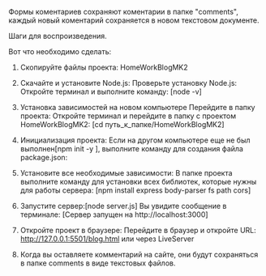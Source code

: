 Формы коментариев сохраняют коментарии в папке "comments", каждый новый коментарий сохраняется в новом текстовом документе.

Шаги для воспроизведения.

Вот что необходимо сделать:

1. Скопируйте файлы проекта: HomeWorkBlogMK2

2. Скачайте и установите Node.js:
    Проверьте установку Node.js:
    Откройте терминал и выполните команду: [node -v]

3. Установка зависимостей на новом компьютере
    Перейдите в папку проекта:
    Откройте терминал и перейдите в папку с проектом HomeWorkBlogMK2: [cd путь_к_папке/HomeWorkBlogMK2]

4. Инициализация проекта: 
    Если на другом компьютере еще не был выполнен[npm init -y ], выполните команду для создания файла package.json:

5. Установите все необходимые зависимости: В папке проекта выполните команду для установки всех библиотек, которые нужны для работы сервера:
    [npm install express body-parser fs path cors]

4. Запустите сервер:[node server.js]
    Вы увидите сообщение в терминале: [Сервер запущен на http://localhost:3000]

5. Откройте проект в браузере: Перейдите в браузер и откройте URL: http://127.0.0.1:5501/blog.html или через LiveServer

6. Когда вы оставляете комментарий на сайте, они будут сохраняться в папке comments в виде текстовых файлов.

